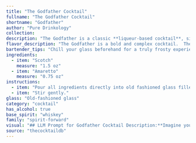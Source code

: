 ```yaml
---
title: "The Godfather Cocktail"
fullname: "The Godfather Cocktail"
shortname: "Godfather"
author: "Pure Drinkology"
collection:
description: "The Godfather is a classic **liqueur-based cocktail**, similar to the Brandy Alexander or the White Russian.  Originating in the 1970s, it's said to have been named after the iconic movie character played by Marlon Brando, due to its rich, smooth, and powerful flavor. "
flavor_description: "The Godfather is a bold and complex cocktail.  The smooth, smoky character of Scotch whisky is beautifully balanced by the rich, almondy sweetness of Amaretto. This creates a luxuriously smooth experience with a hint of dryness. The combination is both comforting and sophisticated, perfect for a special occasion or a relaxing evening. "
bartender_tips: "Chill your glass beforehand for a truly frosty experience. Use a good quality Scotch, preferably a blended variety, to balance the sweetness of the Amaretto.  A dash of Angostura bitters adds complexity, but is optional. Stir gently with ice to avoid diluting the cocktail too much. Garnish with a lemon twist for a classic touch. "
ingredients:
  - item: "Scotch"
    measure: "1.5 oz"
  - item: "Amaretto"
    measure: "0.75 oz"
instructions:
  - item: "Pour all ingredients directly into old fashioned glass filled with ice cubes."
  - item: "Stir gently."
glass: "Old-fashioned glass"
category: "cocktail"
has_alcohol: true
base_spirit: "whiskey"
family: "spirit-forward"
visual: "## LLM Prompt for Godfather Cocktail Description:**Imagine you are describing the Godfather cocktail to someone who has never seen it before. Focus on its appearance, using evocative language and sensory details. Consider these elements:*** **Color:** Is it a deep amber, a rich mahogany, or something else?* **Texture:** Is it smooth and silky, or does it have a slight oily sheen?* **Glassware:** What kind of glass does it typically go in? A rocks glass, a coupe, or something else?* **Garnish:** Are there any garnishes, like a cherry or a twist of lemon?* **Overall impression:** What kind of mood or feeling does the cocktail evoke? Does it feel elegant, sophisticated, mysterious? **Example:**The Godfather is a cocktail that embodies the spirit of its namesake. It rests in a chilled rocks glass, its amber hue like the glow of a distant fireplace. The liquid itself is smooth and velvety, like a rich, dark chocolate. A single, perfectly chilled maraschino cherry sits atop the drink, a vibrant splash of crimson against the warm amber. Its aroma is a subtle blend of smoky Scotch and sweet amaretto, inviting you to take a sip and savor the moment. "
source: "thecocktaildb"
---
```


